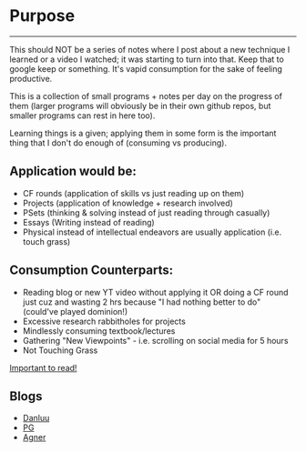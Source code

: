 # Purpose
------------------------
This should NOT be a series of notes where I post about a new technique I learned or a video I watched; it was starting to turn into that. Keep that to google keep or something. It's vapid consumption for the sake of feeling productive.

This is a collection of small programs + notes per day on the progress of them (larger programs will obviously be in their own github repos, but smaller programs can rest in here too).

Learning things is a given; applying them in some form is the important thing that I don't do enough of (consuming vs producing).

## Application would be:
- CF rounds (application of skills vs just reading up on them)
- Projects (application of knowledge + research involved)
- PSets (thinking & solving instead of just reading through casually)
- Essays (Writing instead of reading)
- Physical instead of intellectual endeavors are usually application (i.e. touch grass)

## Consumption Counterparts:
- Reading blog or new YT video without applying it OR doing a CF round just cuz and wasting 2 hrs because "I had nothing better to do" (could've played dominion!)
- Excessive research rabbitholes for projects
- Mindlessly consuming textbook/lectures
- Gathering "New Viewpoints" - i.e. scrolling on social media for 5 hours
- Not Touching Grass

[Important to read!](https://esl.cs.brown.edu/blog/how-not-to-learn-cryptography/)

## Blogs
- [Danluu](danluu.com)
- [PG](paulgraham.com)
- [Agner](agner.org)

